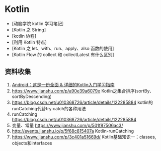 # Kotlin

* [动脑学院 kotlin 学习笔记]
* [Kotlin 之 String]
* [kotlin 协程]
* [利用 Kotlin 特点]
* [Kotlin 之 let、with、run、apply、also 函数的使用]
* [Kotlin Flow 的 collect 和 collectLatest 有什么区别]

## 资料收集

1. [Android：这是一份全面 & 详细的Kotlin入门学习指南](https://juejin.im/entry/5d36609ff265da1b88121bc3)
2. https://www.jianshu.com/p/a90e39a6079e Kotlin之集合排序(sortBy、sortByDescending)
3. https://blog.csdn.net/u010368726/article/details/122285884 kotlin的runCatching代替try catch的各种用法
4. runCatching https://blog.csdn.net/u010368726/article/details/122285884
5. 变量、常量 https://www.jianshu.com/p/501f87506ac3/
6. http://events.jianshu.io/p/5f68c815407a Kotlin-runCatching
7. https://www.jianshu.com/p/3c401a51669d/ Kotlin基础知识一：classes, objects和interfaces

